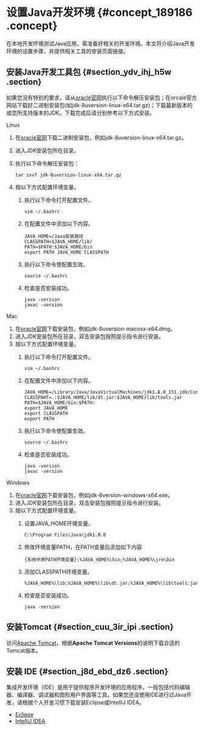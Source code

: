 # 设置Java开发环境 {#concept_189186 .concept}

在本地开发环境测试Java应用，需准备好相关的开发环境。本文将介绍Java开发环境的设置步骤，并提供相关工具的安装页面链接。

## 安装Java开发工具包 {#section_ydv_ihj_h5w .section}

如果您没有特别的要求，请从[oracle官网](https://www.oracle.com/technetwork/java/javase/downloads/index.html)执行以下命令解压安装包；在orcale官方网站下载好二进制安装包\(如jdk-8uversion-linux-x64.tar.gz\)；下载最新版本的或您所支持版本的JDK。下载完成后请分别参考以下方式安装。

Linux 

1.  在[oracle官网](https://www.oracle.com/technetwork/java/javase/downloads/index.html)下载二进制安装包，例如jdk-8uversion-linux-x64.tar.gz。
2.  进入JDK安装包所在目录。
3.  执行以下命令解压安装包：

    ``` {#codeblock_4c5_oe2_hx3}
    tar zxvf jdk-8uversion-linux-x64.tar.gz
    ```

4.  按以下方式配置环境变量。
    1.  执行以下命令打开配置文件。

        ``` {#codeblock_bdv_1ht_jz9}
        vim ~/.bashrc
        ```

    2.  在配置文件中添加以下内容。

        ``` {#codeblock_cgc_8fy_jjl}
        JAVA_HOME=/Java安装路径
        CLASSPATH=$JAVA_HOME/lib/
        PATH=$PATH:$JAVA_HOME/bin
        export PATH JAVA_HOME CLASSPATH
        ```

    3.  执行以下命令使配置生效。

        ``` {#codeblock_fki_9sg_1km}
        source ~/.bashrc
        ```

    4.  检查是否安装成功。

        ``` {#codeblock_qwq_ef9_i7i}
        java -version
        javac -version
        ```


Mac

1.  在[oracle官网](https://www.oracle.com/technetwork/java/javase/downloads/index.html)下载安装包，例如jdk-8uversion-macosx-x64.dmg。
2.  进入JDK安装包所在目录，双击安装包按照提示指令进行安装。
3.  按以下方式配置环境变量。
    1.  执行以下命令打开配置文件。

        ``` {#codeblock_om6_gf4_ftw}
        vim ~/.bashrc
        ```

    2.  在配置文件中添加以下内容。

        ``` {#codeblock_dfi_jup_isq}
        JAVA_HOME=/Library/Java/JavaVirtualMachines/jdk1.8.0_151.jdk/Contents/Home
        CLASSPAHT=.:$JAVA_HOME/lib/dt.jar:$JAVA_HOME/lib/tools.jar
        PATH=$JAVA_HOME/bin:$PATH:
        export JAVA_HOME
        export CLASSPATH
        export PATH
        ```

    3.  执行以下命令使配置生效。

        ``` {#codeblock_2hp_389_tpv}
        source ~/.bashrc
        ```

    4.  检查是否安装成功。

        ``` {#codeblock_pv2_52l_m2f}
        java -version
        javac -version
        ```


Windows

1.  在[oracle官网](https://www.oracle.com/technetwork/java/javase/downloads/index.html)下载安装包，例如jdk-8version-windows-x64.exe。
2.  进入JDK安装包所在目录，双击安装包按照提示指令进行安装。
3.  按以下方式配置环境变量。
    1.  设置JAVA\_HOME环境变量。

        ``` {#codeblock_m90_1ay_4zt}
        C:\Program Files\Java\jdk1.8.0
        ```

    2.  修改环境变量PATH，在PATH变量后添加如下内容

        ``` {#codeblock_u1u_g40_ns7}
        {系统中原PATH环境变量};%JAVA_HOME%\bin;%JAVA_HOME%\jre\bin
        ```

    3.  添加CLASSPATH环境变量。

        ``` {#codeblock_x3n_roe_qgg}
        %JAVA_HOME%\lib;%JAVA_HOME%\lib\dt.jar;%JAVA_HOME%\lib\tools.jar;
        ```

    4.  检查是否安装成功。

        ``` {#codeblock_9cn_jn7_q7n}
        java -version
        ```


## 安装Tomcat {#section_cuu_3ir_ipi .section}

访问[Apache Tomcat](https://tomcat.apache.org/whichversion.html)，根据**Apache Tomcat Versions**的说明下载合适的Tomcat版本。

## 安装 IDE {#section_j8d_ebd_dz6 .section}

集成开发环境（IDE）是用于提供程序开发环境的应用程序，一般包括代码编辑器、编译器、调试器和图形用户界面等工具。如果您还没使用IDE进行过Java开发，请根据个人开发习惯下载安装Eclipse或IntelliJ IDEA。

-   [Eclipse](https://www.eclipse.org/downloads/)
-   [IntelliJ IDEA](https://www.jetbrains.com/idea/)

